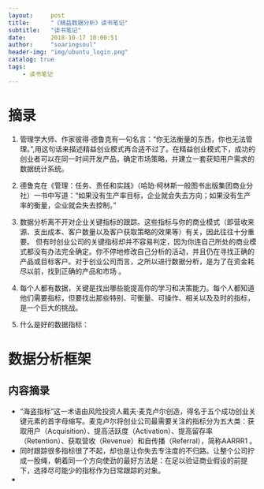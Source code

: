 ```yaml
---
layout:     post
title:      "《精益数据分析》读书笔记"
subtitle:   "读书笔记"
date:       2018-10-17 10:00:51
author:     "soaringsoul"
header-img: "img/ubuntu_login.png"
catalog: true
tags:
    - 读书笔记
---
```

# 摘录
1. 管理学大师、作家彼得·德鲁克有一句名言：“你无法衡量的东西，你也无法管理。”,用这句话来描述精益创业模式再合适不过了。在精益创业模式下，成功的创业者可以在同一时间开发产品，确定市场策略，并建立一套获知用户需求的数据统计系统。

2. 德鲁克在《管理：任务、责任和实践》（哈珀·柯林斯一般图书出版集团商业分社）一书中写道：“如果没有生产率目标，企业就会失去方向；如果没有生产率的衡量，企业就会失去控制。”
3. 数据分析离不开对企业关键指标的跟踪。这些指标与你的商业模式（即营收来源、支出成本、客户数量以及客户获取策略的效果等）有关，因此往往十分重要。
但有时创业公司的关键指标却并不容易判定，因为你连自己所处的商业模式都没有办法完全确定。你不停地修改自己分析的活动，并且仍在寻找正确的产品或目标客户。对于创业公司而言，之所以进行数据分析，是为了在资金耗尽以前，找到正确的产品和市场 。
4. 每个人都有数据，关键是找出哪些能提高你的学习和决策能力。每个人都知道他们需要指标，但要找出那些特别、可衡量、可操作、相关以及及时的指标，是一个巨大的挑战。
5.  什么是好的数据指标：




# 数据分析框架

## 内容摘录

* “海盗指标”这一术语由风险投资人戴夫·麦克卢尔创造，得名于五个成功创业关键元素的首字母缩写。麦克卢尔将创业公司最需要关注的指标分为五大类：获取用户（Acquisition）、提高活跃度（Activation）、提高留存率（Retention）、获取营收（Revenue）和自传播（Referral），简称AARRR1 。
* 同时跟踪很多指标很了不起，却也是让你失去专注度的不归路。让整个公司拧成一股绳，朝着同一个方向使劲的最好方法是：在足以验证商业假设的前提下，选择尽可能少的指标作为日常跟踪的对象。
* 
